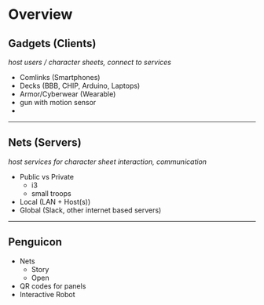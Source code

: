 # Overview

## Gadgets (Clients)  
_host users / character sheets, connect to services_
  * Comlinks (Smartphones)
  * Decks (BBB, CHIP, Arduino, Laptops)
  * Armor/Cyberwear (Wearable)
  * gun with motion sensor
  * 

---

## Nets (Servers)  
_host services for character sheet interaction, communication_
  * Public vs Private
      - i3
      - small troops
  * Local (LAN + Host(s))
  * Global (Slack, other internet based servers)

---

## Penguicon
* Nets
    * Story
    * Open
* QR codes for panels
* Interactive Robot
